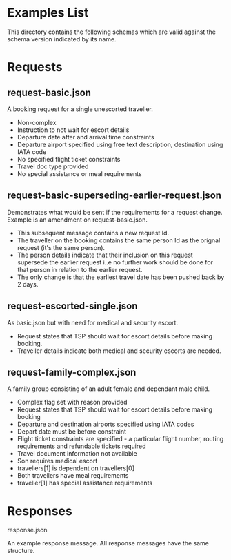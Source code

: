 Examples List
============

This directory contains the following schemas which are valid against the schema version indicated by its name.

Requests
========

request-basic.json
----------

A booking request for a single unescorted traveller.

* Non-complex
* Instruction to not wait for escort details
* Departure date after and arrival time constraints
* Departure airport specified using free text description, destination using IATA code
* No specified flight ticket constraints
* Travel doc type provided
* No special assistance or meal requirements

request-basic-superseding-earlier-request.json
-------------------------

Demonstrates what would be sent if the requirements for a request change. Example is an amendment on request-basic.json.

* This subsequent message contains a new request Id.
* The traveller on the booking contains the same person Id as the orignal request (it's the same person).
* The person details indicate that their inclusion on this request supersede the earlier request i..e no further work should be done for that person in relation to the earlier request.
* The only change is that the earliest travel date has been pushed back by 2 days.

request-escorted-single.json
--------------------

As basic.json but with need for medical and security escort.

* Request states that TSP should wait for escort details before making booking.
* Traveller details indicate both medical and security escorts are needed.

request-family-complex.json
-------------------

A family group consisting of an adult female and dependant male child.

* Complex flag set with reason provided
* Request states that TSP should wait for escort details before making booking
* Departure and destination airports specified using IATA codes
* Depart date must be before constraint
* Flight ticket constraints are specified - a particular flight number, routing requirements and refundable tickets required
* Travel document information not available
* Son requires medical escort
* travellers[1] is dependent on travellers[0]
* Both travellers have meal requirements
* traveller[1] has special assistance requirements


Responses
=========

response.json

An example response message. All response messages have the same structure.

